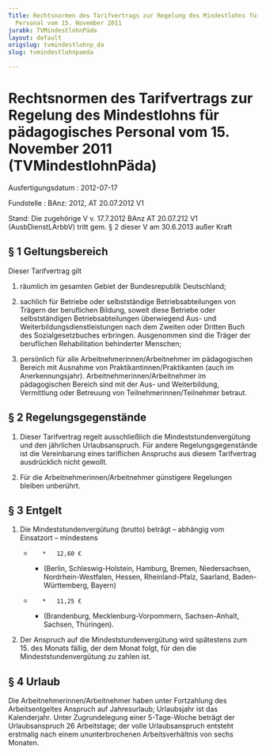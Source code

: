 ```yaml
---
Title: Rechtsnormen des Tarifvertrags zur Regelung des Mindestlohns für pädagogisches
  Personal vom 15. November 2011
jurabk: TVMindestlohnPäda
layout: default
origslug: tvmindestlohnp_da
slug: tvmindestlohnpaeda

---
```


# Rechtsnormen des Tarifvertrags zur Regelung des Mindestlohns für pädagogisches Personal vom 15. November 2011 (TVMindestlohnPäda)

Ausfertigungsdatum
:   2012-07-17

Fundstelle
:   BAnz: 2012, AT 20.07.2012 V1

Stand: Die zugehörige V v. 17.7.2012 BAnz AT 20.07.212 V1 (AusbDienstLArbbV) tritt gem. § 2 dieser V am 30.6.2013 außer Kraft

## § 1 Geltungsbereich

Dieser Tarifvertrag gilt

1.  räumlich im gesamten Gebiet der Bundesrepublik Deutschland;


2.  sachlich für Betriebe oder selbstständige Betriebsabteilungen von
    Trägern der beruflichen Bildung, soweit diese Betriebe oder
    selbstständigen Betriebsabteilungen überwiegend Aus- und
    Weiterbildungsdienstleistungen nach dem Zweiten oder Dritten Buch des
    Sozialgesetzbuches erbringen. Ausgenommen sind die Träger der
    beruflichen Rehabilitation behinderter Menschen;


3.  persönlich für alle Arbeitnehmerinnen/Arbeitnehmer im pädagogischen
    Bereich mit Ausnahme von Praktikantinnen/Praktikanten (auch im
    Anerkennungsjahr). Arbeitnehmerinnen/Arbeitnehmer im pädagogischen
    Bereich sind mit der Aus- und Weiterbildung, Vermittlung oder
    Betreuung von Teilnehmerinnen/Teilnehmer betraut.

## § 2 Regelungsgegenstände


1.  Dieser Tarifvertrag regelt ausschließlich die Mindeststundenvergütung
    und den jährlichen Urlaubsanspruch. Für andere Regelungsgegenstände
    ist die Vereinbarung eines tariflichen Anspruchs aus diesem
    Tarifvertrag ausdrücklich nicht gewollt.


2.  Für die Arbeitnehmerinnen/Arbeitnehmer günstigere Regelungen bleiben
    unberührt.

## § 3 Entgelt


1.  Die Mindeststundenvergütung (brutto) beträgt – abhängig vom Einsatzort
    – mindestens

    *        *   12,60 €

        *   (Berlin, Schleswig-Holstein, Hamburg, Bremen, Niedersachsen,
            Nordrhein-Westfalen, Hessen, Rheinland-Pfalz, Saarland, Baden-
            Württemberg, Bayern)


    *        *   11,25 €

        *   (Brandenburg, Mecklenburg-Vorpommern, Sachsen-Anhalt, Sachsen,
            Thüringen).





2.  Der Anspruch auf die Mindeststundenvergütung wird spätestens zum 15.
    des Monats fällig, der dem Monat folgt, für den die
    Mindeststundenvergütung zu zahlen ist.

## § 4 Urlaub

Die Arbeitnehmerinnen/Arbeitnehmer haben unter Fortzahlung des
Arbeitsentgeltes Anspruch auf Jahresurlaub; Urlaubsjahr ist das
Kalenderjahr. Unter Zugrundelegung einer 5-Tage-Woche beträgt der
Urlaubsanspruch 26 Arbeitstage; der volle Urlaubsanspruch entsteht
erstmalig nach einem ununterbrochenen Arbeitsverhältnis von sechs
Monaten.

